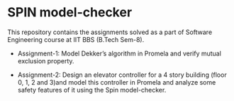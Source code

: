 # SPIN model-checker

This repository contains the assignments solved as a part of Software Engineering course at IIT BBS (B.Tech Sem-8).

* Assignment-1: Model Dekker’s algorithm in Promela and verify mutual exclusion property.

* Assignment-2: Design an elevator controller for a 4 story building (floor 0, 1, 2 and 3)and model this controller in Promela and analyze some safety features of it using the Spin model-checker.
